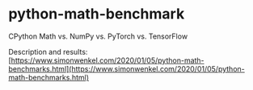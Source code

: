 # python-math-benchmark
CPython Math vs. NumPy vs. PyTorch vs. TensorFlow

Description and results: [https://www.simonwenkel.com/2020/01/05/python-math-benchmarks.html](https://www.simonwenkel.com/2020/01/05/python-math-benchmarks.html)
